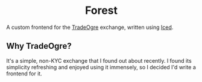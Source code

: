 <div align="center">

# Forest

</div>

A custom frontend for the [TradeOgre](http://tradeogre.com) exchange, written using [Iced](https://github.com/iced-rs/iced).

## Why TradeOgre?

It's a simple, non-KYC exchange that I found out about recently. I found its simplicity refreshing and enjoyed using it immensely, so I decided I'd write a frontend for it. 